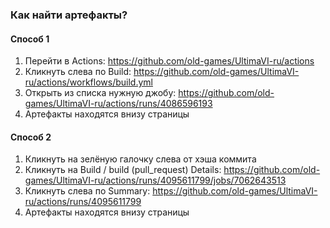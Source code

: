 ### Как найти артефакты?

#### Способ 1

1. Перейти в Actions: https://github.com/old-games/UltimaVI-ru/actions
2. Кликнуть слева по Build: https://github.com/old-games/UltimaVI-ru/actions/workflows/build.yml
3. Открыть из списка нужную джобу: https://github.com/old-games/UltimaVI-ru/actions/runs/4086596193
4. Артефакты находятся внизу страницы

#### Способ 2

1. Кликнуть на зелёную галочку слева от хэша коммита
2. Кликнуть на Build / build (pull\_request) Details: https://github.com/old-games/UltimaVI-ru/actions/runs/4095611799/jobs/7062643513
3. Кликнуть слева по Summary: https://github.com/old-games/UltimaVI-ru/actions/runs/4095611799
4. Артефакты находятся внизу страницы
